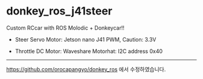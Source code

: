 # donkey_ros_j41steer
Custom RCcar with ROS Molodic + Donkeycar!!

- Steer Servo Motor: Jetson nano J41 PWM, Caution: 3.3V

- Throttle DC Motor: Waveshare Motorhat: I2C address 0x40
---------
https://github.com/orocapangyo/donkey_ros 에서 수정하였습니다.
